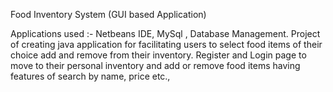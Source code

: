 Food Inventory System (GUI based Application)
 
Applications used :-  Netbeans IDE, MySql , Database Management.
 Project of creating java application for facilitating users to select food items of their choice add and remove from their inventory. Register and Login page to move to their personal inventory and add or remove food items having features of search by name, price etc.,
 
